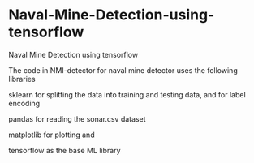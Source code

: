 # Naval-Mine-Detection-using-tensorflow
Naval Mine Detection using tensorflow

The code in NMI-detector for naval mine detector uses the following libraries

sklearn for splitting the data into training and testing data, and for label encoding

pandas for reading the sonar.csv dataset

matplotlib for plotting and

tensorflow as the base ML library
